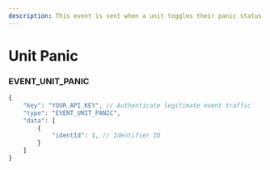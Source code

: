 ```yaml
---
description: This event is sent when a unit toggles their panic status.
---
```


# Unit Panic

### EVENT\_UNIT\_PANIC

```javascript
{
    "key": "YOUR_API_KEY", // Authenticate legitimate event traffic
    "type": "EVENT_UNIT_PANIC",
    "data": [
        {
            "identId": 1, // Identifier ID
        }
    ]
}
```

